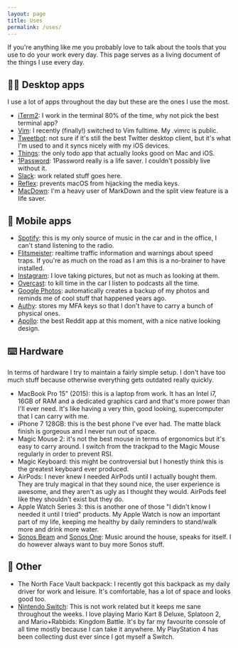 ```yaml
---
layout: page
title: Uses
permalink: /uses/
---
```


If you're anything like me you probably love to talk about the tools that you use to do your work every day. This page serves as a living document of the things I use every day.

## 👨‍💻 Desktop apps

I use a lot of apps throughout the day but these are the ones I use the most.

- [iTerm2](https://www.iterm2.com): I work in the terminal 80% of the time, why not pick the best terminal app?
- [Vim](https://www.vim.org): I recently (finally!) switched to Vim fulltime. My .vimrc is public.
- [Tweetbot](https://tapbots.com/tweetbot/): not sure if it's still the best Twitter desktop client, but it's what I'm used to and it syncs nicely with my iOS devices.
- [Things](https://culturedcode.com/things/): the only todo app that actually looks good on Mac and iOS.
- [1Password](https://1password.com): 1Password really is a life saver. I couldn't possibly live without it.
- [Slack](https://slackhq.com): work related stuff goes here.
- [Reflex](https://stuntsoftware.com/reflex/): prevents macOS from hijacking the media keys.
- [MacDown](https://macdown.uranusjr.com): I'm a heavy user of MarkDown and the split view feature is a life saver.

## 📱 Mobile apps

- [Spotify](https://www.spotify.com/ca-en/): this is my only source of music in the car and in the office, I can't stand listening to the radio.
- [Flitsmeister](https://www.flitsmeister.nl): realtime traffic information and warnings about speed traps. If you're as much on the road as I am this is a no-brainer to have installed.
- [Instagram](https://www.instagram.com): I love taking pictures, but not as much as looking at them.
- [Overcast](https://overcast.fm): to kill time in the car I listen to podcasts all the time.
- [Google Photos](https://photos.google.com/): automatically creates a backup of my photos and reminds me of cool stuff that happened years ago.
- [Authy](https://authy.com): stores my MFA keys so that I don't have to carry a bunch of physical ones.
- [Apollo](https://apolloapp.io): the best Reddit app at this moment, with a nice native looking design.

## ⌨️ Hardware

In terms of hardware I try to maintain a fairly simple setup. I don't have too much stuff because otherwise everything gets outdated really quickly.

- MacBook Pro 15" (2015): this is a laptop from work. It has an Intel i7, 16GB of RAM and a dedicated graphics card and that's more power than I'll ever need. It's like having a very thin, good looking, supercomputer that I can carry with me.
- iPhone 7 128GB: this is the best phone I've ever had. The matte black finish is gorgeous and I never run out of space.
- Magic Mouse 2: it's not the best mouse in terms of ergonomics but it's easy to carry around. I switch from the trackpad to the Magic Mouse regularly in order to prevent RSI.
- Magic Keyboard: this might be controversial but I honestly think this is the greatest keyboard ever produced.
- AirPods: I never knew I needed AirPods until I actually bought them. They are truly magical in that they sound nice, the user experience is awesome, and they aren't as ugly as I thought they would. AirPods feel like they shouldn't exist but they do.
- Apple Watch Series 3: this is another one of those "I didn't know I needed it until I tried" products. My Apple Watch is now an important part of my life, keeping me healthy by daily reminders to stand/walk more and drink more water.
- [Sonos Beam](https://www.sonos.com/nl-nl/shop/beam.html) and [Sonos One](https://www.sonos.com/nl-nl/shop/one.html): Music around the house, speaks for itself. I do however always want to buy more Sonos stuff.

## 👾 Other

- The North Face Vault backpack: I recently got this backpack as my daily driver for work and leisure. It's comfortable, has a lot of space and looks good too.
- [Nintendo Switch](https://www.nintendo.com/switch/): This is not work related but it keeps me sane throughout the weeks. I love playing Mario Kart 8 Deluxe, Splatoon 2, and Mario+Rabbids: Kingdom Battle. It's by far my favourite console of all time mostly because I can take it anywhere. My PlayStation 4 has been collecting dust ever since I got myself a Switch.
